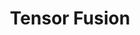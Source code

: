 ---
layout: landing-page
title: Tensor Fusion
titleTemplate: FAQ & Support - Maximize GPU Usage with Remote GPU Pool
---